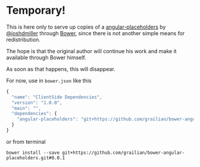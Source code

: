 # Temporary!

This is here only to serve up copies of a [angular-placeholders][] by [@joshdmiller][]
through [Bower][Bower], since there is not another simple means for redistribution.

The hope is that the original author will continue his work and make it
available through Bower himself.

As soon as that happens, this will disappear.

For now, use in `bower.json` like this

```javascript
{
  "name": "ClientSide Dependencies",
  "version": "1.0.0",
  "main": "",
  "dependencies": {
    "angular-placeholders": "git+https://github.com/grailian/bower-angular-placeholders.git#0.0.1"
  }
}
```

or from terminal

```
bower install --save git+https://github.com/grailian/bower-angular-placeholders.git#0.0.1
```


[angular-placeholders]: https://github.com/joshdmiller/angular-placeholders
[@joshdmiller]: https://github.com/joshdmiller
[Bower]: https://github.com/twitter/bower
